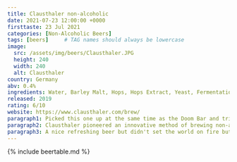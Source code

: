 ```yaml
---
title: Clausthaler non-alcoholic
date: 2021-07-23 12:00:00 +0000
firsttaste: 23 Jul 2021
categories: [Non-Alcoholic Beers]
tags: [beers]     # TAG names should always be lowercase
image:
  src: /assets/img/beers/Clausthaler.JPG
  height: 240
  width: 240
  alt: Clausthaler
country: Germany
abv: 0.4%
ingredients: Water, Barley Malt, Hops, Hops Extract, Yeast, Fermentation Carbon Dioxide
released: 2019
rating: 6/10
website: https://www.clausthaler.com/brew/
paragraph1: Picked this one up at the same time as the Doom Bar and tried it the day after and this one wasn't a surprise as it was a standard german taste.
paragraph2: Clausthaler pioneered an innovative method of brewing non-alcoholic beer by developing a process where only a negligible amount of alcohol is produced in the first place.
paragraph3: A nice refreshing beer but didn't set the world on fire but went down easily, not one I would go back to unless it was the only option.
---
```

{% include beertable.md %}
